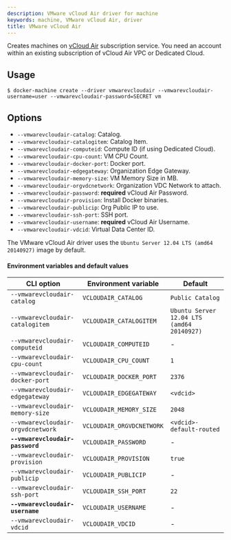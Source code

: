 ```yaml
---
description: VMware vCloud Air driver for machine
keywords: machine, VMware vCloud Air, driver
title: VMware vCloud Air
---
```


Creates machines on [vCloud Air](http://vcloud.vmware.com) subscription service.
You need an account within an existing subscription of vCloud Air VPC or
Dedicated Cloud.

## Usage

    $ docker-machine create --driver vmwarevcloudair --vmwarevcloudair-username=user --vmwarevcloudair-password=SECRET vm

## Options

-   `--vmwarevcloudair-catalog`: Catalog.
-   `--vmwarevcloudair-catalogitem`: Catalog Item.
-   `--vmwarevcloudair-computeid`: Compute ID (if using Dedicated Cloud).
-   `--vmwarevcloudair-cpu-count`: VM CPU Count.
-   `--vmwarevcloudair-docker-port`: Docker port.
-   `--vmwarevcloudair-edgegateway`: Organization Edge Gateway.
-   `--vmwarevcloudair-memory-size`: VM Memory Size in MB.
-   `--vmwarevcloudair-orgvdcnetwork`: Organization VDC Network to attach.
-   `--vmwarevcloudair-password`: **required** vCloud Air Password.
-   `--vmwarevcloudair-provision`: Install Docker binaries.
-   `--vmwarevcloudair-publicip`: Org Public IP to use.
-   `--vmwarevcloudair-ssh-port`: SSH port.
-   `--vmwarevcloudair-username`: **required** vCloud Air Username.
-   `--vmwarevcloudair-vdcid`: Virtual Data Center ID.

The VMware vCloud Air driver uses the `Ubuntu Server 12.04 LTS (amd64 20140927)` image by default.

#### Environment variables and default values

| CLI option                        | Environment variable      | Default                                    |
| --------------------------------- | ------------------------- | ------------------------------------------ |
| `--vmwarevcloudair-catalog`       | `VCLOUDAIR_CATALOG`       | `Public Catalog`                           |
| `--vmwarevcloudair-catalogitem`   | `VCLOUDAIR_CATALOGITEM`   | `Ubuntu Server 12.04 LTS (amd64 20140927)` |
| `--vmwarevcloudair-computeid`     | `VCLOUDAIR_COMPUTEID`     | -                                          |
| `--vmwarevcloudair-cpu-count`     | `VCLOUDAIR_CPU_COUNT`     | `1`                                        |
| `--vmwarevcloudair-docker-port`   | `VCLOUDAIR_DOCKER_PORT`   | `2376`                                     |
| `--vmwarevcloudair-edgegateway`   | `VCLOUDAIR_EDGEGATEWAY`   | `<vdcid>`                                  |
| `--vmwarevcloudair-memory-size`   | `VCLOUDAIR_MEMORY_SIZE`   | `2048`                                     |
| `--vmwarevcloudair-orgvdcnetwork` | `VCLOUDAIR_ORGVDCNETWORK` | `<vdcid>-default-routed`                   |
| **`--vmwarevcloudair-password`**  | `VCLOUDAIR_PASSWORD`      | -                                          |
| `--vmwarevcloudair-provision`     | `VCLOUDAIR_PROVISION`     | `true`                                     |
| `--vmwarevcloudair-publicip`      | `VCLOUDAIR_PUBLICIP`      | -                                          |
| `--vmwarevcloudair-ssh-port`      | `VCLOUDAIR_SSH_PORT`      | `22`                                       |
| **`--vmwarevcloudair-username`**  | `VCLOUDAIR_USERNAME`      | -                                          |
| `--vmwarevcloudair-vdcid`         | `VCLOUDAIR_VDCID`         | -                                          |
